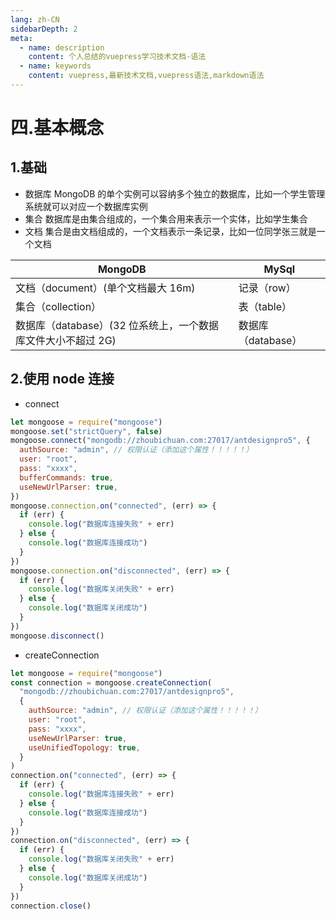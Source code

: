 ```yaml
---
lang: zh-CN
sidebarDepth: 2
meta:
  - name: description
    content: 个人总结的vuepress学习技术文档-语法
  - name: keywords
    content: vuepress,最新技术文档,vuepress语法,markdown语法
---
```


# 四.基本概念

## 1.基础

- 数据库 MongoDB 的单个实例可以容纳多个独立的数据库，比如一个学生管理系统就可以对应一个数据库实例
- 集合 数据库是由集合组成的，一个集合用来表示一个实体，比如学生集合
- 文档 集合是由文档组成的，一个文档表示一条记录，比如一位同学张三就是一个文档

| MongoDB                                                      | MySql              |
| ------------------------------------------------------------ | ------------------ |
| 文档（document）(单个文档最大 16m)                           | 记录（row）        |
| 集合（collection）                                           | 表（table）        |
| 数据库（database）(32 位系统上，一个数据库文件大小不超过 2G) | 数据库（database） |

## 2.使用 node 连接

- connect

```js
let mongoose = require("mongoose")
mongoose.set("strictQuery", false)
mongoose.connect("mongodb://zhoubichuan.com:27017/antdesignpro5", {
  authSource: "admin", // 权限认证（添加这个属性！！！！！）
  user: "root",
  pass: "xxxx",
  bufferCommands: true,
  useNewUrlParser: true,
})
mongoose.connection.on("connected", (err) => {
  if (err) {
    console.log("数据库连接失败" + err)
  } else {
    console.log("数据库连接成功")
  }
})
mongoose.connection.on("disconnected", (err) => {
  if (err) {
    console.log("数据库关闭失败" + err)
  } else {
    console.log("数据库关闭成功")
  }
})
mongoose.disconnect()
```

- createConnection

```js
let mongoose = require("mongoose")
const connection = mongoose.createConnection(
  "mongodb://zhoubichuan.com:27017/antdesignpro5",
  {
    authSource: "admin", // 权限认证（添加这个属性！！！！！）
    user: "root",
    pass: "xxxx",
    useNewUrlParser: true,
    useUnifiedTopology: true,
  }
)
connection.on("connected", (err) => {
  if (err) {
    console.log("数据库连接失败" + err)
  } else {
    console.log("数据库连接成功")
  }
})
connection.on("disconnected", (err) => {
  if (err) {
    console.log("数据库关闭失败" + err)
  } else {
    console.log("数据库关闭成功")
  }
})
connection.close()
```
